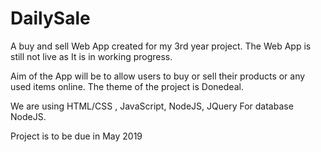 # DailySale
A buy and sell Web App created for my 3rd year project.
The Web App is still not live as It is in working progress.

Aim of the App will be to allow users to buy or sell their products or any used items online. The theme of the project is Donedeal.

We are using HTML/CSS , JavaScript, NodeJS, JQuery
For database NodeJS.

Project is to be due in May 2019








